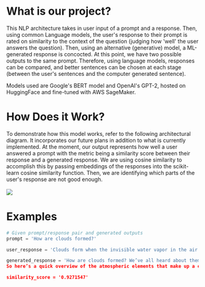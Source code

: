 # What is our project?
This NLP architecture takes in user input of a prompt and a response. Then, using common Language models, the user's response to their prompt is rated on similarity to the context of the question (judging how 'well' the user answers the question). Then, using an alternative (generative) model, a ML-generated response is concocted. At this point, we have two possible outputs to the same prompt. Therefore, using language models, responses can be compared, and better sentences can be chosen at each stage (between the user's sentences and the computer generated sentence).

Models used are Google's BERT model and OpenAI's GPT-2, hosted on HuggingFace and fine-tuned with AWS SageMaker.


# How Does it Work?
<!-- Architectural diagram -->
To demonstrate how this model works, refer to the following architectural diagram. It incorporates our future plans in addition to what is currently implemented. At the moment, our output represents how well a user answered a prompt with the metric being a similarity score between their response and a generated response. We are using cosine similarity to accomplish this by passing embeddings of the responses into the scikit-learn cosine similarity function. Then, we are identifying which parts of the user's response are not good enough. 
<br></br>
<img src="https://github.com/pranavdulepet/bitcamp-23/blob/main/flowchart.jpeg">

# Examples
<!-- Input-output examples -->
```python
# Given prompt/response pair and generated outputs
prompt = 'How are clouds formed?'

user_response = 'Clouds form when the invisible water vapor in the air condenses into visible water droplets or ice crystals. For this to happen, the parcel of air must be saturated, i.e. unable to hold all the water it contains in vapor form, so it starts to condense into a liquid or solid form.'

generated_response = 'How are clouds formed? We’ve all heard about them before (or maybe not, as we tend to get confused about whether or not the Earth is flat and whether or not we have a moon), but what exactly are clouds and how do they form? First, some words about atmospheric gases:
So here’s a quick overview of the atmospheric elements that make up a cloud. Clouds form when solid particles (typically, rocks and ice) collide with each other. They grow by deposition of water, ice and dust. They grow by condensation, where the water/ice/dust particles are released and collected.'

similarity_score = '0.9271547'
```

# 

